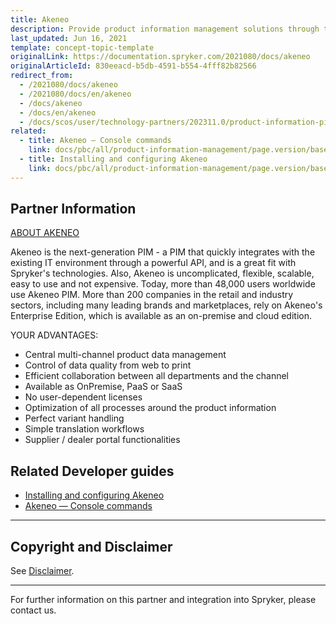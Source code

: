 ```yaml
---
title: Akeneo
description: Provide product information management solutions through the existing IT environment by integrating Akeneo into the Spryker-based shop.
last_updated: Jun 16, 2021
template: concept-topic-template
originalLink: https://documentation.spryker.com/2021080/docs/akeneo
originalArticleId: 830eeacd-b5db-4591-b554-4fff82b82566
redirect_from:
  - /2021080/docs/akeneo
  - /2021080/docs/en/akeneo
  - /docs/akeneo
  - /docs/en/akeneo
  - /docs/scos/user/technology-partners/202311.0/product-information-pimerp/akeneo.html
related:
  - title: Akeneo — Console commands
    link: docs/pbc/all/product-information-management/page.version/base-shop/third-party-integrations/akeneo/akeneo-connector-eco-module-console-commands.html
  - title: Installing and configuring Akeneo
    link: docs/pbc/all/product-information-management/page.version/base-shop/third-party-integrations/akeneo/install-and-configure-akeneo.html
---
```


## Partner Information

[ABOUT AKENEO](https://www.akeneo.com)

Akeneo is the next-generation PIM - a PIM that quickly integrates with the existing IT environment through a powerful API, and is a great fit with Spryker's technologies. Also, Akeneo is uncomplicated, flexible, scalable, easy to use and not expensive. Today, more than 48,000 users worldwide use Akeneo PIM. More than 200 companies in the retail and industry sectors, including many leading brands and marketplaces, rely on Akeneo's Enterprise Edition, which is available as an on-premise and cloud edition.

YOUR ADVANTAGES:
* Central multi-channel product data management
* Control of data quality from web to print
* Efficient collaboration between all departments and the channel
* Available as OnPremise, PaaS or SaaS
* No user-dependent licenses
* Optimization of all processes around the product information
* Perfect variant handling
* Simple translation workflows
* Supplier / dealer portal functionalities

## Related Developer guides

* [Installing and configuring Akeneo](/docs/pbc/all/product-information-management/{{page.version}}/base-shop/third-party-integrations/akeneo/install-and-configure-akeneo.html)
* [Akeneo — Console commands](/docs/pbc/all/product-information-management/{{page.version}}/base-shop/third-party-integrations/akeneo/akeneo-connector-eco-module-console-commands.html)


---

## Copyright and Disclaimer

See [Disclaimer](https://github.com/spryker/spryker-documentation).

---
For further information on this partner and integration into Spryker, please contact us.

<div class="hubspot-form js-hubspot-form" data-portal-id="2770802" data-form-id="163e11fb-e833-4638-86ae-a2ca4b929a41" id="hubspot-1"></div>
